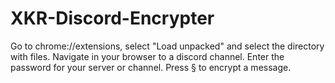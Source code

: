 # XKR-Discord-Encrypter

Go to chrome://extensions, select "Load unpacked" and select the directory with files. Navigate in your browser to a discord channel. 
Enter the password for your server or channel. Press § to encrypt a message.
